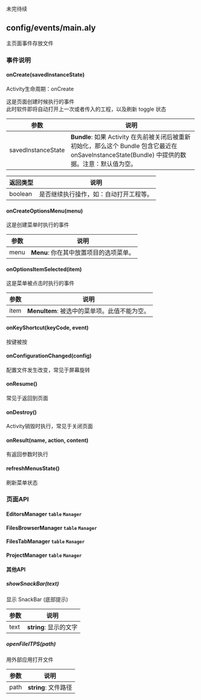 未完待续
## config/events/main.aly
主页面事件存放文件
### 事件说明
#### onCreate(savedInstanceState)
Activity生命周期：onCreate

这是页面创建时候执行的事件 <br>
此时软件即将自动打开上一次或者传入的工程，以及刷新 toggle 状态

| 参数 | 说明 |
| ---- | --- |
| savedInstanceState | __Bundle__: 如果 Activity 在先前被关闭后被重新初始化，那么这个 Bundle 包含它最近在 onSaveInstanceState(Bundle) 中提供的数据。注意：默认值为空。|

| 返回类型 | 说明 |
| ---- | --- |
| boolean | 是否继续执行操作，如：自动打开工程等。 |

#### onCreateOptionsMenu(menu)
这是创建菜单时执行的事件

| 参数 | 说明 |
| ---- | --- |
| menu | __Menu__: 你在其中放置项目的选项菜单。|

#### onOptionsItemSelected(item)
这是菜单被点击时执行的事件

| 参数 | 说明 |
| ---- | --- |
| item | __MenuItem__: 被选中的菜单项。此值不能为空。|

#### onKeyShortcut(keyCode, event)
按键被按

#### onConfigurationChanged(config)
配置文件发生改变，常见于屏幕旋转

#### onResume()
常见于返回到页面

#### onDestroy()
Activity销毁时执行，常见于关闭页面

#### onResult(name, action, content)
 有返回参数时执行
 
#### refreshMenusState()
刷新菜单状态

### 页面API
#### EditorsManager `table` `Manager`
#### FilesBrowserManager `table` `Manager`
#### FilesTabManager `table` `Manager`
#### ProjectManager `table` `Manager`
#### 其他API
##### showSnackBar(text)
显示 SnackBar (底部提示)

| 参数 | 说明 |
| ---- | --- |
| text | __string__: 显示的文字

##### openFileITPS(path)
用外部应用打开文件

| 参数 | 说明 |
| ---- | --- |
| path | __string__: 文件路径|
